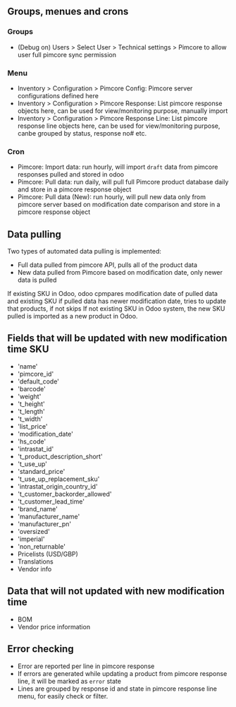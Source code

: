 ## Groups, menues and crons

### Groups

-   (Debug on) Users > Select User > Technical settings > Pimcore to allow user full pimcore sync permission

### Menu

-   Inventory > Configuration > Pimcore Config: Pimcore server configurations defined here
-   Inventory > Configuration > Pimcore Response: List pimcore response objects here, can be used for view/monitoring purpose, manually import
-   Inventory > Configuration > Pimcore Response Line: List pimcore response line objects here, can be used for view/monitoring purpose, canbe grouped by status, response no# etc.

### Cron

-   Pimcore: Import data: run hourly, will import `draft` data from pimcore responses pulled and stored in odoo
-   Pimcore: Pull data: run daily, will pull full Pimcore product database daily and store in a pimcore response object
-   Pimcore: Pull data (New): run hourly, will pull new data only from pimcore server based on modification date comparison and store in a pimcore response object

## Data pulling

Two types of automated data pulling is implemented:

-   Full data pulled from pimcore API, pulls all of the product data
-   New data pulled from Pimcore based on modification date, only newer data is pulled

If existing SKU in Odoo, odoo cpmpares modification date of pulled data and existing SKU if pulled data has newer modification date, tries to update that products, if not skips If not existing SKU in Odoo system, the new SKU pulled is imported as a new product in Odoo.

## Fields that will be updated with new modification time SKU

-   'name'
-   'pimcore_id'
-   'default_code'
-   'barcode'
-   'weight'
-   't_height'
-   't_length'
-   't_width'
-   'list_price'
-   'modification_date'
-   'hs_code'
-   'intrastat_id'
-   't_product_description_short'
-   't_use_up'
-   'standard_price'
-   't_use_up_replacement_sku'
-   'intrastat_origin_country_id'
-   't_customer_backorder_allowed'
-   't_customer_lead_time'
-   'brand_name'
-   'manufacturer_name'
-   'manufacturer_pn'
-   'oversized'
-   'imperial'
-   'non_returnable'
-   Pricelists (USD/GBP)
-   Translations
-   Vendor info

## Data that will not updated with new modification time

-   BOM
-   Vendor price information

## Error checking

-   Error are reported per line in pimcore response
-   If errors are generated while updating a product from pimcore response line, it will be marked as `error` state
-   Lines are grouped by response id and state in pimcore response line menu, for easily check or filter.

